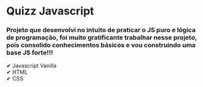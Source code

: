 # Quizz Javascript 

### Projeto que desenvolvi no intuito de praticar o JS puro e lógica de programação, foi muito gratificante trabalhar nesse projeto, pois consolido conhecimentos básicos e vou construindo uma base JS forte!!!
✔ Javascript Vanilla <br>
✔ HTML <br>
✔ CSS <br>

